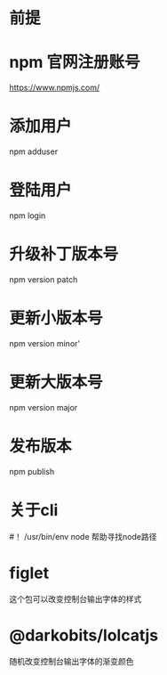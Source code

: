 # 前提

# npm 官网注册账号
https://www.npmjs.com/

# 添加用户
npm adduser

# 登陆用户
npm login

# 升级补丁版本号
npm version patch

# 更新小版本号
npm version minor'

# 更新大版本号
npm version major

# 发布版本
npm publish


# 关于cli
#！ /usr/bin/env node   帮助寻找node路径

# figlet
这个包可以改变控制台输出字体的样式
# @darkobits/lolcatjs
随机改变控制台输出字体的渐变颜色

 
